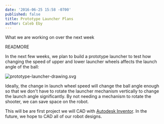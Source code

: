 ```yaml
---
date: '2016-06-25 15:58 -0700'
published: false
title: Prototype Launcher Plans
author: Caleb Eby
---
```

What we are working on over the next week

READMORE

In the next few weeks, we plan to build a prototype launcher to test how changing the speed of upper and lower launcher wheels affects the launch angle of the ball:

![prototype-launcher-drawing.svg]({{site.baseurl}}/source/images/blog/prototype-launcher-drawing.svg)

Ideally, the change in launch wheel speed will change the ball angle enough so that we don't have to rotate the launcher mechanism vertically to change the launch angle significantly. By not needing a mechanism to rotate the shooter, we can save space on the robot.

This will be are first project we will CAD with [Autodesk Inventor](http://www.autodesk.com/products/inventor/overview). In the future, we hope to CAD all of our robot designs.